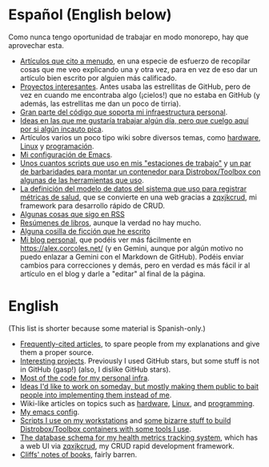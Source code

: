 # Español (English below)

Como nunca tengo oportunidad de trabajar en modo monorepo, hay que aprovechar esta.

* [Artículos que cito a menudo](INTERESTING_ARTICLES.org), en una especie de esfuerzo de recopilar cosas que me veo explicando una y otra vez, para en vez de eso dar un artículo bien escrito por alguien más calificado.
* [Proyectos interesantes](INTERESTING_PROJECTS.org).
  Antes usaba las estrellitas de GitHub, pero de vez en cuando me encontraba algo (¡cielos!) que no estaba en GitHub (y además, las estrellitas me dan un poco de tirria).
* [Gran parte del código que soporta mi infraestructura personal](personal_infra/).
* [Ideas en las que me gustaría trabajar algún día, pero que cuelgo aquí por si algún incauto pica](IDEAS.org).
* Artículos varios un poco tipo wiki sobre diversos temas, como [hardware](hardware/), [Linux](linux/) y [programación](programming/).
* [Mi configuración de Emacs](emacs/).
* [Unos cuantos scripts que uso en mis "estaciones de trabajo"](scripts/) y [un par de barbaridades para montar un contenedor para Distrobox/Toolbox con algunas de las herramientas que uso](workstation/).
* [La definición del modelo de datos del sistema que uso para registrar métricas de salud](weight/), que se convierte en una web gracias a [zqxjkcrud](https://github.com/alexpdp7/zqxjkcrud/), mi framework para desarrollo rápido de CRUD.
* [Algunas cosas que sigo en RSS](FUENTES.md)
* [Resúmenes de libros](cliffs_notes/), aunque la verdad no hay mucho.
* [Alguna cosilla de ficción que he escrito](fiction_writing/)
* [Mi blog personal](blog/), que podéis ver más fácilmente en https://alex.corcoles.net/ (y en Gemini, aunque por algún motivo no puedo enlazar a Gemini con el Markdown de GitHub).
  Podéis enviar cambios para correcciones y demás, pero en verdad es más fácil ir al artículo en el blog y darle a "editar" al final de la página.

# English

(This list is shorter because some material is Spanish-only.)

* [Frequently-cited articles](INTERESTING_ARTICLES.org), to spare people from my explanations and give them a proper source.
* [Interesting projects](INTERESTING_PROJECTS.org).
  Previously I used GitHub stars, but some stuff is not in GitHub (gasp!) (also, I dislike GitHub stars).
* [Most of the code for my personal infra](personal_infra/).
* [Ideas I'd like to work on someday, but mostly making them public to bait people into implementing them instead of me](IDEAS.org).
* Wiki-like articles on topics such as [hardware](hardware/), [Linux](linux/), and [programming](programming/).
* [My emacs config](emacs/).
* [Scripts I use on my workstations](scripts/) and [some bizarre stuff to build Distrobox/Toolbox containers with some tools I use](workstation/).
* [The database schema for my health metrics tracking system](weight/), which has a web UI via [zqxjkcrud](https://github.com/alexpdp7/zqxjkcrud/), my CRUD rapid development framework.
* [Cliffs' notes of books](cliffs_notes/), fairly barren.
